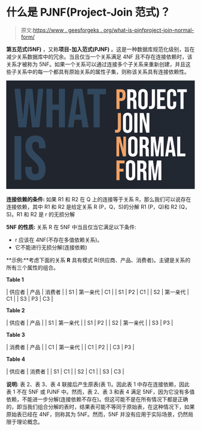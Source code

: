 # 什么是 PJNF(Project-Join 范式)？

> 原文:[https://www . geesforgeks . org/what-is-pjnfproject-join-normal-form/](https://www.geeksforgeeks.org/what-is-pjnfproject-join-normal-form/)

**第五范式(5NF)** ，又称**项目-加入范式(PJNF)** 。这是一种数据库规范化级别，旨在减少关系数据库中的冗余。当且仅当一个关系满足 4NF 且不存在连接依赖时，该关系才被称为 5NF。如果一个关系可以通过连接多个子关系来重新创建，并且这些子关系中的每一个都具有原始关系的属性子集，则称该关系具有连接依赖性。

![What-is-PJNF](img/b370199ee89573cc376924d9c317a067.png)

**连接依赖的条件:**
如果 R1 和 R2 在 Q 上的连接等于关系 R，那么我们可以说存在连接依赖，其中 R1 和 R2 是给定关系 R (P，Q，S)的分解 R1 (P，Q)和 R2 (Q，S)。R1 和 R2 是 r 的无损分解

**5NF 的性质:**
关系 R 在 5NF 中当且仅当它满足以下条件:

*   r 应该在 4NF(不存在多值依赖关系)。
*   它不能进行无损分解(连接依赖)

**示例:**考虑下面的关系 **R** 具有模式 R(供应商、产品、消费者)。主键是关系的所有三个属性的组合。

**Table 1**

| 供应者 | 产品 | 消费者 |
| S1 | 第一亲代 | C1 |
| S1 | P2 | C1 |
| S2 | 第一亲代 | C1 |
| S3 | P3 | C3 |

**Table 2**

| 供应者 | 产品 |
| S1 | 第一亲代 |
| S1 | P2 |
| S2 | 第一亲代 |
| S3 | P3 |

**Table 3**

| 消费者 | 产品 |
| C1 | 第一亲代 |
| C1 | P2 |
| C3 | P3 |

**Table 4**

| 供应者 | 消费者 |
| S1 | C1 |
| S2 | C1 |
| S3 | C3 |

**说明:**
表 2、表 3、表 4 联接后产生原表(表 1)。因此表 1 中存在连接依赖，因此表 1 不在 5NF 或 PJNF 中。然而，表 2、表 3 和表 4 满足 5NF，因为它没有多值依赖，不能进一步分解(连接依赖不存在)。但这可能不是在所有情况下都是正确的，即当我们组合分解的表时，结果表可能不等同于原始表，在这种情况下，如果原始表已经在 4NF，则称其为 5NF。然而，5NF 并没有应用于实际场景，仍然局限于理论概念。